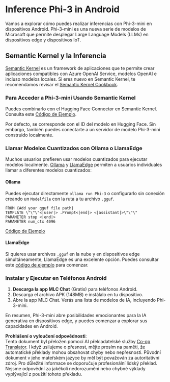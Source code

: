 <!--
CO_OP_TRANSLATOR_METADATA:
{
  "original_hash": "9481b07dda8f9715a5d1ff43fb27568b",
  "translation_date": "2025-05-09T10:50:53+00:00",
  "source_file": "md/01.Introduction/03/Android_Inference.md",
  "language_code": "cs"
}
-->
# **Inference Phi-3 in Android**

Vamos a explorar cómo puedes realizar inferencias con Phi-3-mini en dispositivos Android. Phi-3-mini es una nueva serie de modelos de Microsoft que permite desplegar Large Language Models (LLMs) en dispositivos edge y dispositivos IoT.

## Semantic Kernel y la Inferencia

[Semantic Kernel](https://github.com/microsoft/semantic-kernel) es un framework de aplicaciones que te permite crear aplicaciones compatibles con Azure OpenAI Service, modelos OpenAI e incluso modelos locales. Si eres nuevo en Semantic Kernel, te recomendamos revisar el [Semantic Kernel Cookbook](https://github.com/microsoft/SemanticKernelCookBook?WT.mc_id=aiml-138114-kinfeylo).

### Para Acceder a Phi-3-mini Usando Semantic Kernel

Puedes combinarlo con el Hugging Face Connector en Semantic Kernel. Consulta este [Código de Ejemplo](https://github.com/Azure-Samples/Phi-3MiniSamples/tree/main/semantickernel?WT.mc_id=aiml-138114-kinfeylo).

Por defecto, se corresponde con el ID del modelo en Hugging Face. Sin embargo, también puedes conectarte a un servidor de modelo Phi-3-mini construido localmente.

### Llamar Modelos Cuantizados con Ollama o LlamaEdge

Muchos usuarios prefieren usar modelos cuantizados para ejecutar modelos localmente. [Ollama](https://ollama.com/) y [LlamaEdge](https://llamaedge.com) permiten a usuarios individuales llamar a diferentes modelos cuantizados:

#### Ollama

Puedes ejecutar directamente `ollama run Phi-3` o configurarlo sin conexión creando un `Modelfile` con la ruta a tu archivo `.gguf`.

```gguf
FROM {Add your gguf file path}
TEMPLATE \"\"\"<|user|> .Prompt<|end|> <|assistant|>\"\"\"
PARAMETER stop <|end|>
PARAMETER num_ctx 4096
```

[Código de Ejemplo](https://github.com/Azure-Samples/Phi-3MiniSamples/tree/main/ollama?WT.mc_id=aiml-138114-kinfeylo)

#### LlamaEdge

Si quieres usar archivos `.gguf` en la nube y en dispositivos edge simultáneamente, LlamaEdge es una excelente opción. Puedes consultar este [código de ejemplo](https://github.com/Azure-Samples/Phi-3MiniSamples/tree/main/wasm?WT.mc_id=aiml-138114-kinfeylo) para comenzar.

### Instalar y Ejecutar en Teléfonos Android

1. **Descarga la app MLC Chat** (Gratis) para teléfonos Android.  
2. Descarga el archivo APK (148MB) e instálalo en tu dispositivo.  
3. Abre la app MLC Chat. Verás una lista de modelos de IA, incluyendo Phi-3-mini.

En resumen, Phi-3-mini abre posibilidades emocionantes para la IA generativa en dispositivos edge, y puedes comenzar a explorar sus capacidades en Android.

**Prohlášení o vyloučení odpovědnosti**:  
Tento dokument byl přeložen pomocí AI překladatelské služby [Co-op Translator](https://github.com/Azure/co-op-translator). I když usilujeme o přesnost, mějte prosím na paměti, že automatické překlady mohou obsahovat chyby nebo nepřesnosti. Původní dokument v jeho mateřském jazyce by měl být považován za autoritativní zdroj. Pro důležité informace se doporučuje profesionální lidský překlad. Nejsme odpovědní za jakékoli nedorozumění nebo chybné výklady vyplývající z použití tohoto překladu.